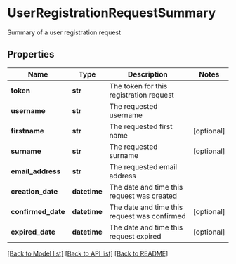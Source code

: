 # UserRegistrationRequestSummary

Summary of a user registration request
## Properties
Name | Type | Description | Notes
------------ | ------------- | ------------- | -------------
**token** | **str** | The token for this registration request | 
**username** | **str** | The requested username | 
**firstname** | **str** | The requested first name | [optional] 
**surname** | **str** | The requested surname | [optional] 
**email_address** | **str** | The requested email address | 
**creation_date** | **datetime** | The date and time this request was created | 
**confirmed_date** | **datetime** | The date and time this request was confirmed | [optional] 
**expired_date** | **datetime** | The date and time this request expired | [optional] 

[[Back to Model list]](../README.md#documentation-for-models) [[Back to API list]](../README.md#documentation-for-api-endpoints) [[Back to README]](../README.md)


